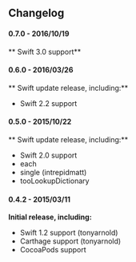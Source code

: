 ## Changelog

#### 0.7.0 - 2016/10/19
** Swift 3.0 support**

#### 0.6.0 - 2016/03/26
** Swift update release, including:**

- Swift 2.2 support

#### 0.5.0 - 2015/10/22
** Swift update release, including:**

- Swift 2.0 support
- each
- single (intrepidmatt)
- tooLookupDictionary

#### 0.4.2 - 2015/03/11
**Initial release, including:**

- Swift 1.2 support (tonyarnold)
- Carthage support (tonyarnold)
- CocoaPods support
